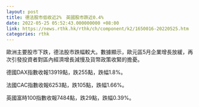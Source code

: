 ```yaml
---
layout: post
title: 德法股市低收近2%　英國股市跌近0.4%
date: 2022-05-25 05:52:43.000000000 +08:00
link: https://news.rthk.hk/rthk/ch/component/k2/1650016-20220525.htm
categories: rthk
---
```


歐洲主要股市下跌，德法股市跌幅較大。數據顯示，歐元區5月企業增長放緩，再次引發投資者對區內經濟增長減慢及貨幣政策收緊的擔憂。

德國DAX指數收報13919點，跌255點，跌幅1.8%。

法國CAC指數收報6253點，跌105點，跌幅1.66%。

英國富時100指數收報7484點，跌29點，跌幅0.39%。
